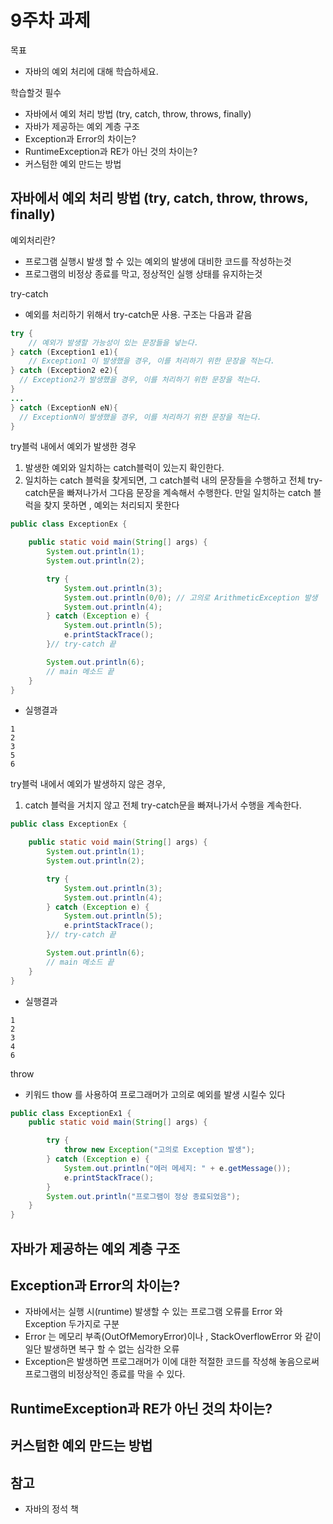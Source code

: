 # 9주차 과제
목표
- 자바의 예외 처리에 대해 학습하세요.

학습할것 필수
- 자바에서 예외 처리 방법 (try, catch, throw, throws, finally)
- 자바가 제공하는 예외 계층 구조
- Exception과 Error의 차이는?
- RuntimeException과 RE가 아닌 것의 차이는?
- 커스텀한 예외 만드는 방법

## 자바에서 예외 처리 방법 (try, catch, throw, throws, finally)
예외처리란?
- 프로그램 실행시 발생 할 수 있는 예외의 발생에 대비한 코드를 작성하는것
- 프로그램의 비정상 종료를 막고, 정상적인 실행 상태를 유지하는것

try-catch
- 예외를 처리하기 위해서 try-catch문 사용. 구조는 다음과 같음
~~~java
try {
    // 예외가 발생할 가능성이 있는 문장들을 넣는다.
} catch (Exception1 e1){
    // Exception1 이 발생했을 경우, 이를 처리하기 위한 문장을 적는다.
} catch (Exception2 e2){
  // Exception2가 발생했을 경우, 이를 처리하기 위한 문장을 적는다.
}
...
} catch (ExceptionN eN){
  // ExceptionN이 발생했을 경우, 이를 처리하기 위한 문장을 적는다.
}
~~~

try블럭 내에서 예외가 발생한 경우
1. 발생한 예외와 일치하는 catch블럭이 있는지 확인한다.
2. 일치하는 catch 블럭을 찾게되면, 그 catch블럭 내의 문장들을 수행하고 전체 try-catch문을 빠져나가서 그다음 문장을 계속해서 수행한다. 만일 일치하는 catch 블럭을 찾지 못하면 , 예외는 처리되지 못한다

~~~java
public class ExceptionEx {

    public static void main(String[] args) {
        System.out.println(1);
        System.out.println(2);

        try {
            System.out.println(3);
            System.out.println(0/0); // 고의로 ArithmeticException 발생
            System.out.println(4);
        } catch (Exception e) {
            System.out.println(5);
            e.printStackTrace();
        }// try-catch 끝

        System.out.println(6);
        // main 메소드 끝
    }
}

~~~
- 실행결과
~~~
1
2
3
5
6
~~~


try블럭 내에서 예외가 발생하지 않은 경우,
1. catch 블럭을 거치지 않고 전체 try-catch문을 빠져나가서 수행을 계속한다.
~~~java
public class ExceptionEx {

    public static void main(String[] args) {
        System.out.println(1);
        System.out.println(2);

        try {
            System.out.println(3);
            System.out.println(4);
        } catch (Exception e) {
            System.out.println(5);
            e.printStackTrace();
        }// try-catch 끝

        System.out.println(6);
        // main 메소드 끝 
    }
}
~~~
- 실행결과
~~~
1
2
3
4
6
~~~

throw
- 키워드 thow 를 사용하여 프로그래머가 고의로 예외를 발생 시킬수 있다
~~~java
public class ExceptionEx1 {
    public static void main(String[] args) {

        try {
            throw new Exception("고의로 Exception 발생");
        } catch (Exception e) {
            System.out.println("에러 메세지: " + e.getMessage());
            e.printStackTrace();
        }
        System.out.println("프로그램이 정상 종료되었음");
    }
}
~~~


## 자바가 제공하는 예외 계층 구조

## Exception과 Error의 차이는?
- 자바에서는 실행 시(runtime) 발생할 수 있는 프로그램 오류를 Error 와 Exception 두가지로 구분
- Error 는 메모리 부족(OutOfMemoryError)이나 , StackOverflowError 와 같이 일단 발생하면 복구 할 수 없는 심각한 오류
- Exception은 발생하면 프로그래머가 이에 대한 적절한 코드를 작성해 놓음으로써 프로그램의 비정상적인 종료를 막을 수 있다.
  
## RuntimeException과 RE가 아닌 것의 차이는?

## 커스텀한 예외 만드는 방법


## 참고
- 자바의 정석 책
